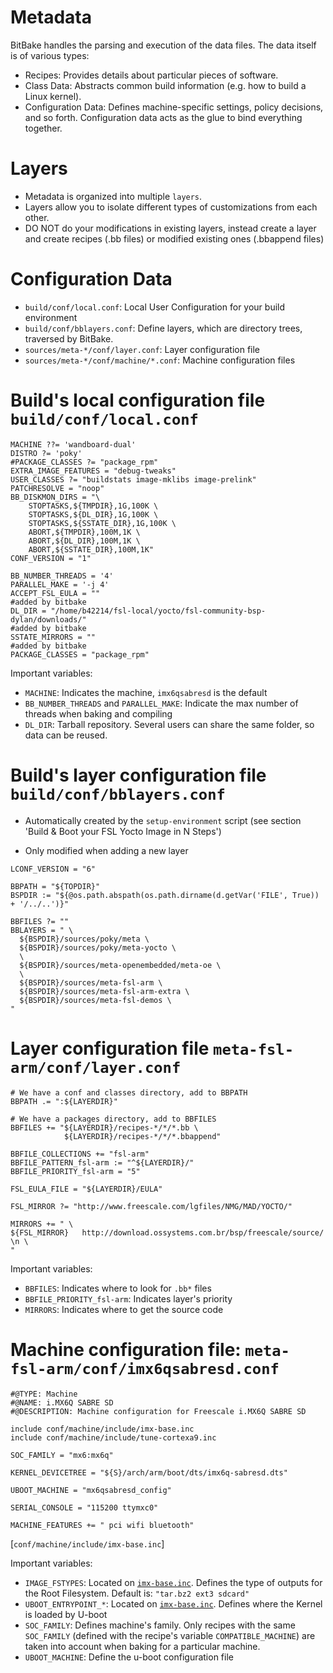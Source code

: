 # Metadata

BitBake handles the parsing and execution of the data files. The data itself is of various types:

* Recipes: Provides details about particular pieces of software.
* Class Data: Abstracts common build information (e.g. how to build a Linux kernel).
* Configuration Data: Defines machine-specific settings, policy decisions, and so forth. Configuration data acts as the glue to bind everything together.

# Layers

* Metadata is organized into multiple `layers`.
* Layers allow you to isolate different types of customizations from each other.
* DO NOT do your modifications in existing layers, instead create a layer and
create recipes (.bb files) or modified existing ones (.bbappend files)


# Configuration Data

* `build/conf/local.conf`: Local User Configuration for your build environment
* `build/conf/bblayers.conf`: Define layers, which are directory trees, traversed by BitBake.
* `sources/meta-*/conf/layer.conf`: Layer configuration file
* `sources/meta-*/conf/machine/*.conf`: Machine configuration files


# Build's local configuration file `build/conf/local.conf`

~~~~{.python}
MACHINE ??= 'wandboard-dual'
DISTRO ?= 'poky'
#PACKAGE_CLASSES ?= "package_rpm"
EXTRA_IMAGE_FEATURES = "debug-tweaks"
USER_CLASSES ?= "buildstats image-mklibs image-prelink"
PATCHRESOLVE = "noop"
BB_DISKMON_DIRS = "\
    STOPTASKS,${TMPDIR},1G,100K \
    STOPTASKS,${DL_DIR},1G,100K \
    STOPTASKS,${SSTATE_DIR},1G,100K \
    ABORT,${TMPDIR},100M,1K \
    ABORT,${DL_DIR},100M,1K \
    ABORT,${SSTATE_DIR},100M,1K" 
CONF_VERSION = "1"

BB_NUMBER_THREADS = '4'
PARALLEL_MAKE = '-j 4'
ACCEPT_FSL_EULA = ""
#added by bitbake
DL_DIR = "/home/b42214/fsl-local/yocto/fsl-community-bsp-dylan/downloads/"
#added by bitbake
SSTATE_MIRRORS = ""
#added by bitbake
PACKAGE_CLASSES = "package_rpm"
~~~~

Important variables:

* `MACHINE`: Indicates the machine, `imx6qsabresd` is the default
* `BB_NUMBER_THREADS` and `PARALLEL_MAKE`: Indicate the max number of threads when baking and compiling
* `DL_DIR`: Tarball repository. Several users can share the same folder, so data can be reused.

# Build's layer configuration file `build/conf/bblayers.conf`

* Automatically created by the `setup-environment` script (see section 'Build & Boot your FSL Yocto Image in N Steps')

* Only modified when adding a new layer

~~~~{.python}
LCONF_VERSION = "6"

BBPATH = "${TOPDIR}"
BSPDIR := "${@os.path.abspath(os.path.dirname(d.getVar('FILE', True)) + '/../..')}"

BBFILES ?= ""
BBLAYERS = " \
  ${BSPDIR}/sources/poky/meta \
  ${BSPDIR}/sources/poky/meta-yocto \
  \
  ${BSPDIR}/sources/meta-openembedded/meta-oe \
  \
  ${BSPDIR}/sources/meta-fsl-arm \
  ${BSPDIR}/sources/meta-fsl-arm-extra \
  ${BSPDIR}/sources/meta-fsl-demos \
"
~~~~

# Layer configuration file `meta-fsl-arm/conf/layer.conf`

~~~~{.python}
# We have a conf and classes directory, add to BBPATH
BBPATH .= ":${LAYERDIR}"

# We have a packages directory, add to BBFILES
BBFILES += "${LAYERDIR}/recipes-*/*/*.bb \
            ${LAYERDIR}/recipes-*/*/*.bbappend"

BBFILE_COLLECTIONS += "fsl-arm"
BBFILE_PATTERN_fsl-arm := "^${LAYERDIR}/"
BBFILE_PRIORITY_fsl-arm = "5"

FSL_EULA_FILE = "${LAYERDIR}/EULA"

FSL_MIRROR ?= "http://www.freescale.com/lgfiles/NMG/MAD/YOCTO/"

MIRRORS += " \
${FSL_MIRROR}	http://download.ossystems.com.br/bsp/freescale/source/ \n \
"
~~~~

Important variables:

* `BBFILES`: Indicates where to look for `.bb*` files
* `BBFILE_PRIORITY_fsl-arm`: Indicates layer's priority
* `MIRRORS`: Indicates where to get the source code


# Machine configuration file: `meta-fsl-arm/conf/imx6qsabresd.conf`

~~~~{.python}
#@TYPE: Machine
#@NAME: i.MX6Q SABRE SD
#@DESCRIPTION: Machine configuration for Freescale i.MX6Q SABRE SD

include conf/machine/include/imx-base.inc
include conf/machine/include/tune-cortexa9.inc

SOC_FAMILY = "mx6:mx6q"

KERNEL_DEVICETREE = "${S}/arch/arm/boot/dts/imx6q-sabresd.dts"

UBOOT_MACHINE = "mx6qsabresd_config"

SERIAL_CONSOLE = "115200 ttymxc0"

MACHINE_FEATURES += " pci wifi bluetooth"
~~~~

[`conf/machine/include/imx-base.inc`]


Important variables:

* `IMAGE_FSTYPES`: Located on [`imx-base.inc`]((http://git.yoctoproject.org/cgit/cgit.cgi/meta-fsl-arm/tree/conf/machine/include/imx-base.inc)). Defines the type of outputs for the Root Filesystem. Default is: `"tar.bz2 ext3 sdcard"`
* `UBOOT_ENTRYPOINT_*`: Located on [`imx-base.inc`]((http://git.yoctoproject.org/cgit/cgit.cgi/meta-fsl-arm/tree/conf/machine/include/imx-base.inc)). Defines where the Kernel is loaded by U-boot
* `SOC_FAMILY`: Defines machine's family. Only recipes with the same `SOC_FAMILY` (defined with the
recipe's variable `COMPATIBLE_MACHINE`) are taken into account when baking for a particular machine.
* `UBOOT_MACHINE`: Define the u-boot configuration file

